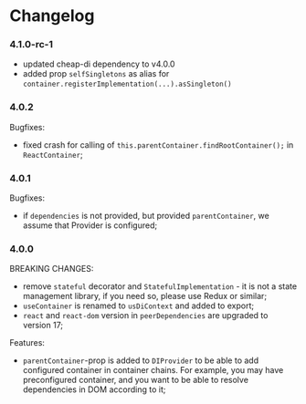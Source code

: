 # Changelog

### 4.1.0-rc-1

* updated cheap-di dependency to v4.0.0
* added prop `selfSingletons` as alias for `container.registerImplementation(...).asSingleton()`

### 4.0.2

Bugfixes:
* fixed crash for calling of `this.parentContainer.findRootContainer();` in `ReactContainer`;

### 4.0.1

Bugfixes:
* if `dependencies` is not provided, but provided `parentContainer`, we assume that Provider is configured;

### 4.0.0

BREAKING CHANGES:
* remove `stateful` decorator and `StatefulImplementation` - it is not a state management library, if you need so, please use Redux or similar;
* `useContainer` is renamed to `usDiContext` and added to export;
* `react` and `react-dom` version in `peerDependencies` are upgraded to version 17;

Features:
* `parentContainer`-prop is added to `DIProvider` to be able to add configured container in container chains. 
For example, you may have preconfigured container, and you want to be able to resolve dependencies in DOM
according to it;